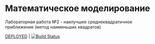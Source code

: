 # Математическое моделирование

Лабораторная работа №2 - наилучшее среднеквадратичное приближение (метод наименьших квадратов)

[DEPLOYED](https://cadaverine.github.io/mnk-lab/) | [![Build Status](https://travis-ci.com/cadaverine/mnk-lab.svg?branch=master)](https://travis-ci.com/cadaverine/mnk-lab)





